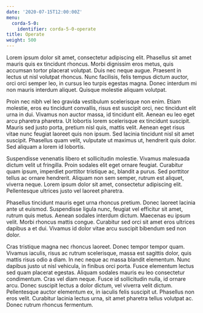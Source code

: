 ```yaml
---
date: '2020-07-15T12:00:00Z'
menu:
  corda-5-0:
    identifier: corda-5-0-operate
title: Operate
weight: 500
---
```


Lorem ipsum dolor sit amet, consectetur adipiscing elit. Phasellus sit amet mauris quis ex tincidunt rhoncus. Morbi dignissim eros metus, quis accumsan tortor placerat volutpat. Duis nec neque augue. Praesent in lectus ut nisl volutpat rhoncus. Nunc facilisis, felis tempus dictum auctor, orci orci semper leo, in cursus leo turpis egestas magna. Donec interdum mi non mauris interdum aliquet. Quisque molestie aliquam volutpat.

Proin nec nibh vel leo gravida vestibulum scelerisque non enim. Etiam molestie, eros eu tincidunt convallis, risus est suscipit orci, nec tincidunt elit urna in dui. Vivamus non auctor massa, id tincidunt elit. Aenean eu leo eget arcu pharetra pharetra. Ut lobortis lorem scelerisque ex tincidunt suscipit. Mauris sed justo porta, pretium nisl quis, mattis velit. Aenean eget risus vitae nunc feugiat laoreet quis non ipsum. Sed lacinia tincidunt nisl sit amet suscipit. Phasellus quam velit, vulputate ut maximus ut, hendrerit quis dolor. Sed aliquam a lorem id lobortis.

Suspendisse venenatis libero et sollicitudin molestie. Vivamus malesuada dictum velit ut fringilla. Proin sodales elit eget ornare feugiat. Curabitur quam ipsum, imperdiet porttitor tristique ac, blandit a purus. Sed porttitor tellus ac ornare hendrerit. Aliquam non sem semper, rutrum est aliquet, viverra neque. Lorem ipsum dolor sit amet, consectetur adipiscing elit. Pellentesque ultrices justo vel laoreet pharetra.

Phasellus tincidunt mauris eget urna rhoncus pretium. Donec laoreet lacinia ante ut euismod. Suspendisse ligula nunc, feugiat vel efficitur sit amet, rutrum quis metus. Aenean sodales interdum dictum. Maecenas eu ipsum velit. Morbi rhoncus mattis congue. Curabitur sed orci sit amet eros ultrices dapibus a et dui. Vivamus id dolor vitae arcu suscipit bibendum sed non dolor.

Cras tristique magna nec rhoncus laoreet. Donec tempor tempor quam. Vivamus iaculis, risus ac rutrum scelerisque, massa est sagittis dolor, quis mattis risus odio a diam. In nec neque ac massa blandit elementum. Nunc dapibus justo ut nisl vehicula, in finibus orci porta. Fusce elementum lectus sed quam placerat egestas. Aliquam sodales mauris eu leo consectetur condimentum. Cras vel diam neque. Fusce id sollicitudin nulla, id ornare arcu. Donec suscipit lectus a dolor dictum, vel viverra velit dictum. Pellentesque auctor elementum ex, in iaculis felis suscipit ut. Phasellus non eros velit. Curabitur lacinia lectus urna, sit amet pharetra tellus volutpat ac. Donec rutrum rhoncus fermentum.
